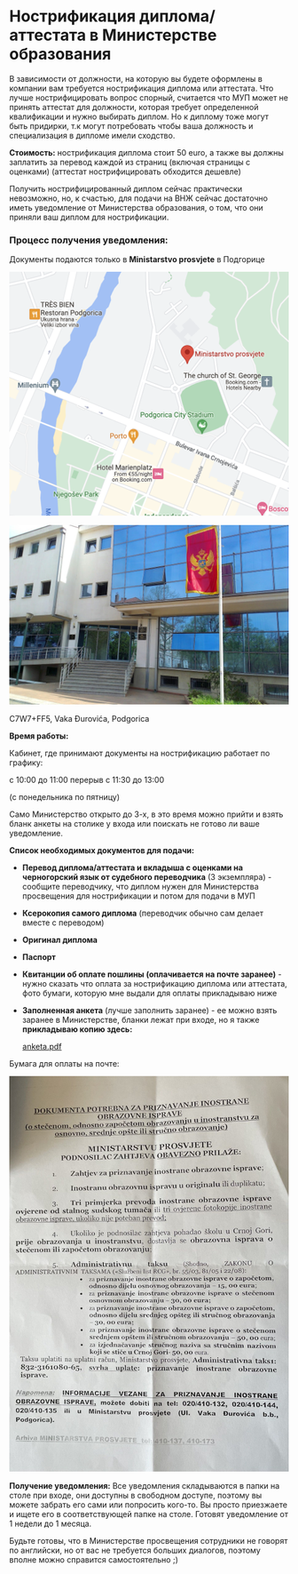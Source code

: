 # Нострификация диплома/аттестата в Министерстве образования

В зависимости от должности, на которую вы будете оформлены в компании вам требуется нострификация диплома или аттестата. Что лучше нострифицировать вопрос спорный, считается что МУП может не принять аттестат для должности, которая требует определенной квалификации и нужно выбирать диплом.
Но к диплому тоже могут быть придирки, т.к могут потребовать чтобы ваша должность и специализация в дипломе имели сходство. 

**Стоимость:** нострификация диплома стоит 50 euro, а также вы должны заплатить за перевод каждой из страниц (включая страницы с оценками)
(аттестат нострифицировать обходится дешевле)

Получить нострифицированный диплом сейчас практически невозможно, но, к счастью, для подачи на ВНЖ сейчас достаточно иметь уведомление от Министерства образования, о том, что они приняли ваш диплом для нострификации.

### Процесс получения уведомления:

Документы подаются только в **Ministarstvo prosvjete** в Подгорице 

![Untitled](%D0%9D%D0%BE%D1%81%D1%82%D1%80%D0%B8%D1%84%D0%B8%D0%BA%D0%B0%D1%86%D0%B8%D1%8F%20%D0%B4%D0%B8%D0%BF%D0%BB%D0%BE%D0%BC%D0%B0%20%D0%B0%D1%82%D1%82%D0%B5%D1%81%D1%82%D0%B0%D1%82%D0%B0%20%D0%B2%20%D0%9C%D0%B8%D0%BD%D0%B8%D1%81%D1%82%D0%B5%D1%80%D1%81%D1%82%D0%B2%D0%B5%20%D0%BE%D0%B1%D1%80%201987d1b3459c4298bf66a5b0d0aca677/Untitled.png)

![Untitled](%D0%9D%D0%BE%D1%81%D1%82%D1%80%D0%B8%D1%84%D0%B8%D0%BA%D0%B0%D1%86%D0%B8%D1%8F%20%D0%B4%D0%B8%D0%BF%D0%BB%D0%BE%D0%BC%D0%B0%20%D0%B0%D1%82%D1%82%D0%B5%D1%81%D1%82%D0%B0%D1%82%D0%B0%20%D0%B2%20%D0%9C%D0%B8%D0%BD%D0%B8%D1%81%D1%82%D0%B5%D1%80%D1%81%D1%82%D0%B2%D0%B5%20%D0%BE%D0%B1%D1%80%201987d1b3459c4298bf66a5b0d0aca677/Untitled%201.png)

C7W7+FF5, Vaka Đurovića, Podgorica

**Время работы:**

Кабинет, где принимают документы на нострификацию работает по графику:

с 10:00 до 11:00
перерыв
с 11:30 до 13:00

(с понедельника по пятницу)

Само Министерство открыто до 3-х, в это время можно прийти и взять бланк анкеты на столике у входа или поискать не готово ли ваше уведомление.

**Список необходимых документов для подачи:**

- **Перевод диплома/аттестата и вкладыша с оценками на черногорский язык от судебного переводчика** (3 экземпляра)  - сообщите переводчику, что диплом нужен для Министерства просвещения для нострификации и потом для подачи в МУП
- **Ксерокопия самого диплома** (переводчик обычно сам делает вместе с переводом)
- **Оригинал диплома**
- **Паспорт**
- **Квитанции об оплате пошлины (оплачивается на почте заранее)** - нужно сказать что оплата за нострификацию диплома или аттестата, фото бумаги, которую мне выдали для оплаты прикладываю ниже
- **Заполненная анкета** (лучше заполнить заранее) - ее можно взять заранее в Министерстве, бланки лежат при входе, но я также **прикладываю копию здесь:**
    
    [anketa.pdf](%D0%9D%D0%BE%D1%81%D1%82%D1%80%D0%B8%D1%84%D0%B8%D0%BA%D0%B0%D1%86%D0%B8%D1%8F%20%D0%B4%D0%B8%D0%BF%D0%BB%D0%BE%D0%BC%D0%B0%20%D0%B0%D1%82%D1%82%D0%B5%D1%81%D1%82%D0%B0%D1%82%D0%B0%20%D0%B2%20%D0%9C%D0%B8%D0%BD%D0%B8%D1%81%D1%82%D0%B5%D1%80%D1%81%D1%82%D0%B2%D0%B5%20%D0%BE%D0%B1%D1%80%201987d1b3459c4298bf66a5b0d0aca677/anketa.pdf)
    

Бумага для оплаты на почте:

![Untitled](%D0%9D%D0%BE%D1%81%D1%82%D1%80%D0%B8%D1%84%D0%B8%D0%BA%D0%B0%D1%86%D0%B8%D1%8F%20%D0%B4%D0%B8%D0%BF%D0%BB%D0%BE%D0%BC%D0%B0%20%D0%B0%D1%82%D1%82%D0%B5%D1%81%D1%82%D0%B0%D1%82%D0%B0%20%D0%B2%20%D0%9C%D0%B8%D0%BD%D0%B8%D1%81%D1%82%D0%B5%D1%80%D1%81%D1%82%D0%B2%D0%B5%20%D0%BE%D0%B1%D1%80%201987d1b3459c4298bf66a5b0d0aca677/Untitled.jpeg)

**Получение уведомления:**
Все уведомления складываются в папки на столе при входе, они доступны в свободном доступе, поэтому вы можете забрать его сами или попросить кого-то. 
Вы просто приезжаете и ищете его в соответствующей папке на столе. Готовят уведомление от 1 недели до 1 месяца. 

Будьте готовы, что в Министерстве просвещения сотрудники не говорят по английски, но от вас не требуется больших диалогов, поэтому вполне можно справится самостоятельно ;)